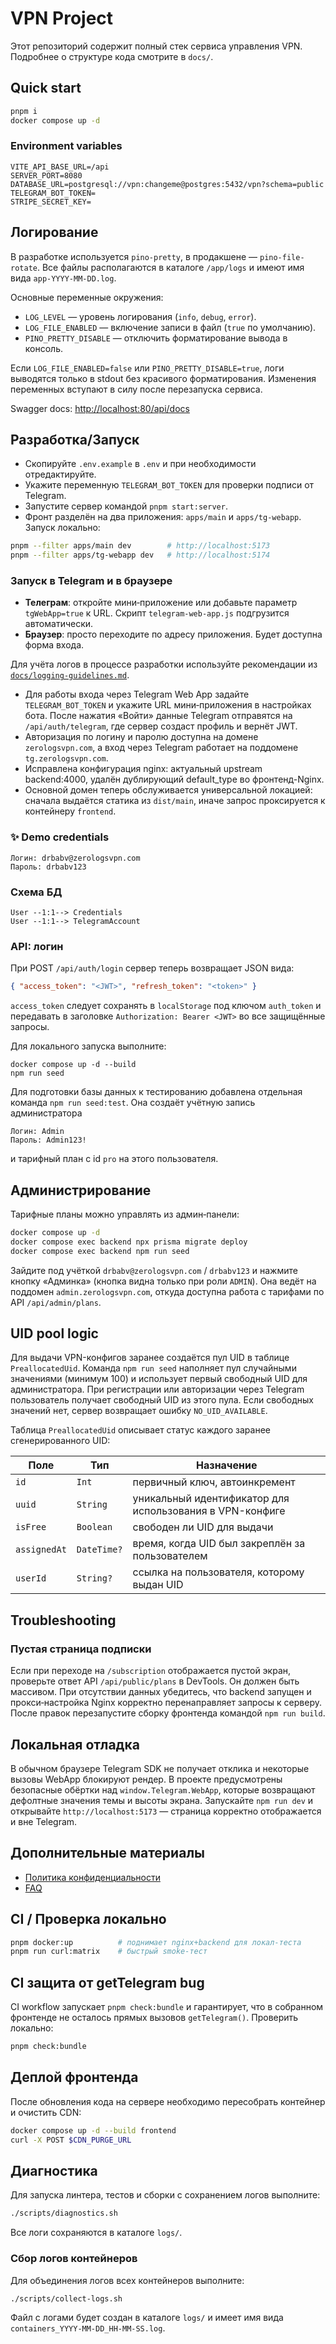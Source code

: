 # VPN Project

Этот репозиторий содержит полный стек сервиса управления VPN. Подробнее о структуре кода смотрите в `docs/`.

## Quick start

```bash
pnpm i
docker compose up -d
```

### Environment variables

```
VITE_API_BASE_URL=/api
SERVER_PORT=8080
DATABASE_URL=postgresql://vpn:changeme@postgres:5432/vpn?schema=public
TELEGRAM_BOT_TOKEN=
STRIPE_SECRET_KEY=
```

## Логирование

В разработке используется `pino-pretty`, в продакшене — `pino-file-rotate`.
Все файлы располагаются в каталоге `/app/logs` и имеют имя вида
`app-YYYY-MM-DD.log`.

Основные переменные окружения:

- `LOG_LEVEL` — уровень логирования (`info`, `debug`, `error`).
- `LOG_FILE_ENABLED` — включение записи в файл (`true` по умолчанию).
- `PINO_PRETTY_DISABLE` — отключить форматирование вывода в консоль.

Если `LOG_FILE_ENABLED=false` или `PINO_PRETTY_DISABLE=true`,
логи выводятся только в stdout без красивого форматирования.
Изменения переменных вступают в силу после перезапуска сервиса.

Swagger docs: [http://localhost:80/api/docs](http://localhost:80/api/docs)

## Разработка/Запуск
- Скопируйте `.env.example` в `.env` и при необходимости отредактируйте.
- Укажите переменную `TELEGRAM_BOT_TOKEN` для проверки подписи от Telegram.
- Запустите сервер командой `pnpm start:server`.
- Фронт разделён на два приложения: `apps/main` и `apps/tg-webapp`.
  Запуск локально:

```bash
pnpm --filter apps/main dev        # http://localhost:5173
pnpm --filter apps/tg-webapp dev   # http://localhost:5174
```

### Запуск в Telegram и в браузере

- **Телеграм**: откройте мини‑приложение или добавьте параметр `tgWebApp=true` к URL.
  Скрипт `telegram-web-app.js` подгрузится автоматически.
- **Браузер**: просто переходите по адресу приложения. Будет доступна форма входа.

Для учёта логов в процессе разработки используйте рекомендации из
[`docs/logging-guidelines.md`](docs/logging-guidelines.md).

- Для работы входа через Telegram Web App задайте `TELEGRAM_BOT_TOKEN` и
  укажите URL мини‑приложения в настройках бота. После нажатия «Войти» данные
  Telegram отправятся на `/api/auth/telegram`, где сервер создаст профиль и
  вернёт JWT.
- Авторизация по логину и паролю доступна на домене `zerologsvpn.com`, а вход через Telegram работает на поддомене `tg.zerologsvpn.com`.
- Исправлена конфигурация nginx: актуальный upstream backend:4000, удалён дублирующий default_type во фронтенд-Nginx.
- Основной домен теперь обслуживается универсальной локацией: сначала выдаётся статика из `dist/main`, иначе запрос проксируется к контейнеру `frontend`.

### ✨ Demo credentials

```
Логин: drbabv@zerologsvpn.com
Пароль: drbabv123
```

### Схема БД

```
User --1:1--> Credentials
User --1:1--> TelegramAccount
```

### API: логин

При POST `/api/auth/login` сервер теперь возвращает JSON вида:

```json
{ "access_token": "<JWT>", "refresh_token": "<token>" }
```

`access_token` следует сохранять в `localStorage` под ключом `auth_token` и
передавать в заголовке `Authorization: Bearer <JWT>` во все защищённые запросы.

Для локального запуска выполните:

```
docker compose up -d --build
npm run seed
```

Для подготовки базы данных к тестированию добавлена отдельная команда
`npm run seed:test`. Она создаёт учётную запись администратора
```
Логин: Admin
Пароль: Admin123!
```
и тарифный план с id `pro` на этого пользователя.

## Администрирование

Тарифные планы можно управлять из админ‑панели:

```bash
docker compose up -d
docker compose exec backend npx prisma migrate deploy
docker compose exec backend npm run seed
```

Зайдите под учёткой `drbabv@zerologsvpn.com` / `drbabv123` и нажмите кнопку «Админка» (кнопка видна только при роли `ADMIN`). Она ведёт на поддомен `admin.zerologsvpn.com`, откуда доступна работа с тарифами по API `/api/admin/plans`.

## UID pool logic

Для выдачи VPN-конфигов заранее создаётся пул UID в таблице `PreallocatedUid`.
Команда `npm run seed` наполняет пул случайными значениями (минимум 100) и
использует первый свободный UID для администратора. При регистрации или
авторизации через Telegram пользователь получает свободный UID из этого пула.
Если свободных значений нет, сервер возвращает ошибку `NO_UID_AVAILABLE`.

Таблица `PreallocatedUid` описывает статус каждого заранее сгенерированного UID:

| Поле       | Тип       | Назначение                                              |
|----------- |-----------|---------------------------------------------------------|
| `id`       | `Int`     | первичный ключ, автоинкремент                           |
| `uuid`     | `String`  | уникальный идентификатор для использования в VPN-конфиге|
| `isFree`   | `Boolean` | свободен ли UID для выдачи                              |
| `assignedAt`| `DateTime?` | время, когда UID был закреплён за пользователем       |
| `userId`   | `String?` | ссылка на пользователя, которому выдан UID             |

## Troubleshooting

### Пустая страница подписки

Если при переходе на `/subscription` отображается пустой экран,
проверьте ответ API `/api/public/plans` в DevTools. Он должен быть массивом.
При отсутствии данных убедитесь, что backend запущен и прокси‑настройка
Nginx корректно перенаправляет запросы к серверу. После правок перезапустите
сборку фронтенда командой `npm run build`.

## Локальная отладка

В обычном браузере Telegram SDK не получает отклика и некоторые вызовы WebApp
блокируют рендер. В проекте предусмотрены безопасные обёртки над
`window.Telegram.WebApp`, которые возвращают дефолтные значения темы и высоты
экрана. Запускайте `npm run dev` и открывайте `http://localhost:5173` — страница
корректно отображается и вне Telegram.

## Дополнительные материалы
- [Политика конфиденциальности](docs/privacy-policy.md)
- [FAQ](docs/faq.md)

## CI / Проверка локально

```bash
pnpm docker:up          # поднимает nginx+backend для локал-теста
pnpm run curl:matrix    # быстрый smoke-тест
```

## CI защита от getTelegram bug

CI workflow запускает `pnpm check:bundle` и гарантирует, что в собранном
фронтенде не осталось прямых вызовов `getTelegram()`. Проверить локально:

```bash
pnpm check:bundle
```

## Деплой фронтенда

После обновления кода на сервере необходимо пересобрать контейнер и очистить CDN:

```bash
docker compose up -d --build frontend
curl -X POST $CDN_PURGE_URL
```

## Диагностика

Для запуска линтера, тестов и сборки с сохранением логов выполните:

```bash
./scripts/diagnostics.sh
```

Все логи сохраняются в каталоге `logs/`.

### Сбор логов контейнеров

Для объединения логов всех контейнеров выполните:

```bash
./scripts/collect-logs.sh
```

Файл с логами будет создан в каталоге `logs/` и имеет имя вида
`containers_YYYY-MM-DD_HH-MM-SS.log`.

